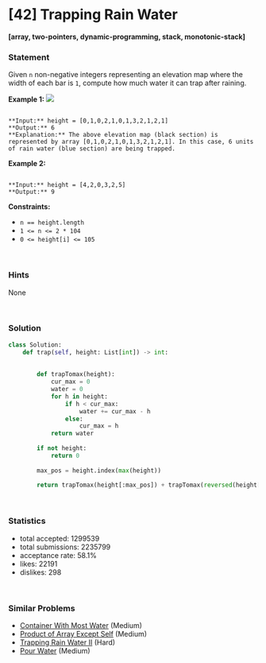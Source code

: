# [42] Trapping Rain Water

**[array, two-pointers, dynamic-programming, stack, monotonic-stack]**

### Statement

Given `n` non-negative integers representing an elevation map where the width of each bar is `1`, compute how much water it can trap after raining.


**Example 1:**
![](https://assets.leetcode.com/uploads/2018/10/22/rainwatertrap.png)

```

**Input:** height = [0,1,0,2,1,0,1,3,2,1,2,1]
**Output:** 6
**Explanation:** The above elevation map (black section) is represented by array [0,1,0,2,1,0,1,3,2,1,2,1]. In this case, 6 units of rain water (blue section) are being trapped.

```

**Example 2:**

```

**Input:** height = [4,2,0,3,2,5]
**Output:** 9

```

**Constraints:**
* `n == height.length`
* `1 <= n <= 2 * 104`
* `0 <= height[i] <= 105`


<br>

### Hints

None

<br>

### Solution

```py
class Solution:
    def trap(self, height: List[int]) -> int:
    
    
        def trapTomax(height):
            cur_max = 0
            water = 0
            for h in height:
                if h < cur_max:
                    water += cur_max - h
                else:
                    cur_max = h
            return water
        
        if not height:
            return 0
        
        max_pos = height.index(max(height))
        
        return trapTomax(height[:max_pos]) + trapTomax(reversed(height[max_pos+1:]))
```

<br>

### Statistics

- total accepted: 1299539
- total submissions: 2235799
- acceptance rate: 58.1%
- likes: 22191
- dislikes: 298

<br>

### Similar Problems

- [Container With Most Water](https://leetcode.com/problems/container-with-most-water) (Medium)
- [Product of Array Except Self](https://leetcode.com/problems/product-of-array-except-self) (Medium)
- [Trapping Rain Water II](https://leetcode.com/problems/trapping-rain-water-ii) (Hard)
- [Pour Water](https://leetcode.com/problems/pour-water) (Medium)
